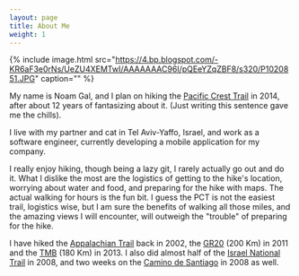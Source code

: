 ```yaml
---
layout: page
title: About Me
weight: 1
---
```


{% include image.html
src="https://4.bp.blogspot.com/-KR6aF3e0rNs/UeZU4XEMTwI/AAAAAAAC96I/pQEeYZqZBF8/s320/P1020851.JPG"
caption="" %}

My name is Noam Gal, and I plan on hiking the [Pacific Crest Trail] in 2014,
after about 12 years of fantasizing about it. (Just writing this sentence gave
me the chills).

I live with my partner and cat in Tel Aviv-Yaffo, Israel, and work as a software
engineer, currently developing a mobile application for my company.

I really enjoy hiking, though being a lazy git, I rarely actually go out and do
it. What I dislike the most are the logistics of getting to the hike's location,
worrying about water and food, and preparing for the hike with maps. The actual
walking for hours is the fun bit. I guess the PCT is not the easiest trail,
logistics wise, but I am sure the benefits of walking all those miles, and the
amazing views I will encounter, will outweigh the "trouble" of preparing for the
hike.

I have hiked the [Appalachian Trail] back in 2002, the [GR20] (200 Km) in 2011
and the [TMB] (180 Km) in 2013. I also did almost half of the [Israel National
Trail] in 2008, and two weeks on the [Camino de Santiago] in 2008 as well.

[pacific crest trail]: http://en.wikipedia.org/wiki/Pacific_Crest_Trail
[appalachian trail]: http://en.wikipedia.org/wiki/Appalachian_trail
[gr20]: http://en.wikipedia.org/wiki/GR20
[tmb]: http://en.wikipedia.org/wiki/Tour_du_Mont_Blanc
[israel national trail]: http://en.wikipedia.org/wiki/Israel_National_Trail
[camino de santiago]: http://en.wikipedia.org/wiki/Camino_de_santiago
